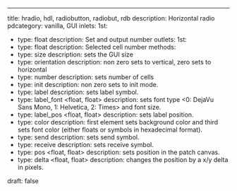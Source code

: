 ---
title: hradio, hdl, radiobutton, radiobut, rdb
description: Horizontal radio
pdcategory: vanilla,  GUI
inlets:
  1st:
  - type: float
    description: Set and output number
outlets:
  1st:
  - type: float
    description: Selected cell number
methods:
- type: size <float>
  description: sets the GUI size
- type: orientation <float>
  description: non zero sets to vertical, zero sets to horizontal
- type: number <float>
  description: sets number of cells
- type: init <float>
  description: non zero sets to init mode.
- type: label <symbol>
  description: sets label symbol.
- type: label_font <float, float>
  description: sets font type <0: DejaVu Sans Mono, 1: Helvetica, 2: Times> and font size.
- type: label_pos <float, float>
  description: sets label position.
- type: color <list>
  description: first element sets background color and third sets font color (either floats or symbols in hexadecimal format).
- type: send <symbol>
  description: sets send symbol.
- type: receive <symbol>
  description: sets receive symbol.
- type: pos <float, float>
  description: sets position in the patch canvas.
- type: delta <float, float>
  description: changes the position by a x/y delta in pixels.

draft: false
